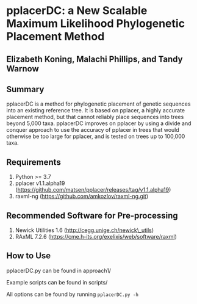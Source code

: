 # pplacerDC: a New Scalable Maximum Likelihood Phylogenetic Placement Method

## Elizabeth Koning, Malachi Phillips, and Tandy Warnow

## Summary

pplacerDC is a method for phylogenetic placement of genetic sequences into an existing reference tree. It is based on pplacer, a highly accurate placement method, but that cannot reliably place sequences into trees beyond 5,000 taxa. pplacerDC improves on pplacer by using a divide and conquer approach to use the accuracy of pplacer in trees that would otherwise be too large for pplacer, and is tested on trees up to 100,000 taxa.

## Requirements

1. Python >= 3.7
2. pplacer v1.1.alpha19 (https://github.com/matsen/pplacer/releases/tag/v1.1.alpha19)
3. raxml-ng (https://github.com/amkozlov/raxml-ng.git) 

## Recommended Software for Pre-processing

1. Newick Utilities 1.6 (http://cegg.unige.ch/newick\_utils)
2. RAxML 7.2.6 (https://cme.h-its.org/exelixis/web/software/raxml)

## How to Use

pplacerDC.py can be found in approach1/

Example scripts can be found in scripts/

All options can be found by running `pplacerDC.py -h`

